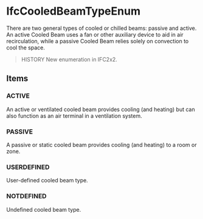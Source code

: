 # IfcCooledBeamTypeEnum

There are two general types of cooled or chilled beams: passive and active. An active Cooled Beam uses a fan or other auxiliary device to aid in air recirculation, while a passive Cooled Beam relies solely on convection to cool the space.
<!-- end of short definition -->

> HISTORY New enumeration in IFC2x2.

## Items

### ACTIVE
An active or ventilated cooled beam provides cooling (and heating) but can also function as an air terminal in a ventilation system.

### PASSIVE
A passive or static cooled beam provides cooling (and heating) to a room or zone.

### USERDEFINED
User-defined cooled beam type.

### NOTDEFINED
Undefined cooled beam type.
